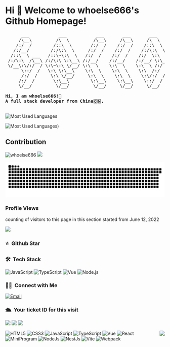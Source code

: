 # Hi 🎉 Welcome to whoelse666's Github Homepage!

<pre>
      ___           ___           ___       ___       ___     
     /\__\         /\  \         /\__\     /\__\     /\  \    
    /:/  /        /::\  \       /:/  /    /:/  /    /::\  \   
   /:/__/        /:/\:\  \     /:/  /    /:/  /    /:/\:\  \  
  /::\  \ ___   /::\~\:\  \   /:/  /    /:/  /    /:/  \:\  \ 
 /:/\:\  /\__\ /:/\:\ \:\__\ /:/__/    /:/__/    /:/__/ \:\__\
 \/__\:\/:/  / \:\~\:\ \/__/ \:\  \    \:\  \    \:\  \ /:/  /
      \::/  /   \:\ \:\__\    \:\  \    \:\  \    \:\  /:/  / 
      /:/  /     \:\ \/__/     \:\  \    \:\  \    \:\/:/  /  
     /:/  /       \:\__\        \:\__\    \:\__\    \::/  /   
     \/__/         \/__/         \/__/     \/__/     \/__/    
     
<strong>Hi, I am whoelse666!👋 </strong>  
<strong>A full stack developer from China🇨🇳. </strong>

</pre>  



![ Most Used Languages](https://github-readme-stats.vercel.app/api/top-langs/?username=whoelse666&theme=dark&layout=compact)

![ Most Used Languages](https://github-readme-stats.vercel.app/api/top-langs/?username=whoelse666&hide_title=true&layout=compact&langs_count=100&hide=HTML,Makefile,CSS,SCSS,LESS&theme=merko#gh-dark-mode-only))

## Contribution

<p align="left">
  <img height="150em" src="https://github-readme-streak-stats.herokuapp.com/?user=whoelse666&theme=merko#gh-dark-mode-only" alt="whoelse666" />
  <img height="150em" src="https://github-readme-stats-one-mu-82.vercel.app/api?username=whoelse666&show_icons=true&hide_title=true&theme=merko#gh-dark-mode-only" />
</p>


![](https://raw.githubusercontent.com/whoelse666/whoelse666/output/github-contribution-grid-snake.svg)


### Profile Views
counting of visitors to this page in this section started from June 12, 2022

![](https://count.getloli.com/get/@whoesle666.github.readme)
</br>
### ⭐️ &nbsp;Github Star


### 🛠 &nbsp;Tech Stack
![JavaScript](https://img.shields.io/badge/-JavaScript-333333?style=flat&logo=javascript)
![TypeScript](https://img.shields.io/badge/-TypeScript-333333?style=flat&logo=typescript)
![Vue](https://img.shields.io/badge/-Vue-333333?style=flat&logo=vue.js)
![Node.js](https://img.shields.io/badge/-Node-333333?style=flat&logo=node.js)
<!--
![Koa.js](https://img.shields.io/badge/-Koa2-333333?style=flat&logo=koa.js)
![miniprogram](https://img.shields.io/badge/-Miniprogram-333333?style=flat&logo=wechat)
-->

### 🤝🏻 &nbsp;Connect with Me
<a href="mailto:347300979@qq.com"><img alt="Email" src="https://img.shields.io/badge/Email-347300979@qq.com-blue?style=flat-square&logo=gmail"></a>


### 🛳 &nbsp;Your ticket ID for this visit
<img src="https://profile-counter.glitch.me/whoelse666/count.svg" />

<img src="[https://profile-counter.glitch.me/whoelse666/count.svg](https://ghchart.rshah.org/whoelse666)" /> 

<img src="https://readme-typing-svg.herokuapp.com/?lines=Welcome,%20visitor!;Hello%20Github%20World!&font=Roboto" />


<!-- 
<img width="500px"  alt="GitHub Stats" src="https://github-readme-stats.vercel.app/api?username=whoelse666&count_private=true&show_icons=true"/>
![Github Stats](https://github-readme-stats.vercel.app/api?username=whoelse666&show_icons=true&theme=dark&count_private=true)
<img src="https://readme-typing-svg.herokuapp.com/?lines=消息1;消息2&font=Roboto" />
-->


<p>
 
<a href="https://juejin.cn/user/2682464105151223"> </a>
<!-- <a href="https://space.bilibili.com/1513364019"><img src="https://img.shields.io/static/v1?label=Video&message=Bilibili&color=cyan"/></a> -->
 
</p>


 
<img align="right" height="200em" src="https://github-readme-stats.vercel.app/api/top-langs/?username=whoelse666&hide_title=true&layout=compact&langs_count=100&hide=HTML,Makefile,CSS,SCSS,LESS&theme=merko#gh-dark-mode-only" />

![HTML5](https://img.shields.io/badge/-HTML5-red?logo=html5&logoColor=white)
![CSS3](https://img.shields.io/badge/-CSS3-blue?logo=css3&logoColor=white)
![JavaScript](https://img.shields.io/badge/-JavaScript-yellow?logo=javascript&logoColor=white)
![TypeScript](https://img.shields.io/badge/-TypeScript-blue?logo=typescript&logoColor=white)
![Vue](https://img.shields.io/badge/-Vue-34495e?logo=vue.js)
![React](https://img.shields.io/badge/-React-282c34?logo=react)
![MiniProgram](https://img.shields.io/badge/-MiniProgram-07c160?logo=wechat&logoColor=white)
![NodeJs](https://img.shields.io/badge/-NodeJs-282c34?logo=node.js)
![NestJs](https://img.shields.io/badge/-NestJs-red?logo=nestjs)
![Vite](https://img.shields.io/badge/-Vite-646cff?logo=vite&logoColor=white)
![Webpack](https://img.shields.io/badge/-Webpack-1a6bac?logo=webpack)







